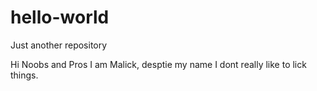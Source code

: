 # hello-world
Just another repository

Hi Noobs and Pros I am Malick, desptie my name I dont really like to lick things.
